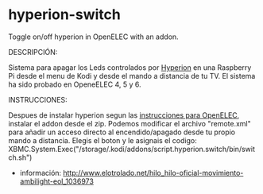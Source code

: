 
hyperion-switch
========

Toggle on/off hyperion in OpenELEC with an addon.



DESCRIPCIÓN:

Sistema para apagar los Leds controlados por [Hyperion](https://github.com/tvdzwan/hyperion) en una Raspberry Pi desde el menu de Kodi y desde el mando a distancia de tu TV.
El sistema ha sido probado en OpeneELEC 4, 5 y 6.

INSTRUCCIONES:

Despues de instalar hyperion segun las [instrucciones para OpenELEC](https://github.com/tvdzwan/hyperion/wiki/Installation-on-RPi-with-OpenELEC), instalar el addon desde el zip.
Podemos modificar el archivo "remote.xml" para añadir un acceso directo al encendido/apagado desde tu propio mando a distancia. Elegis el boton y le asignais el codigo:
XBMC.System.Exec("/storage/.kodi/addons/script.hyperion.switch/bin/switch.sh")

+ información: http://www.elotrolado.net/hilo_hilo-oficial-movimiento-ambilight-eol_1036973
